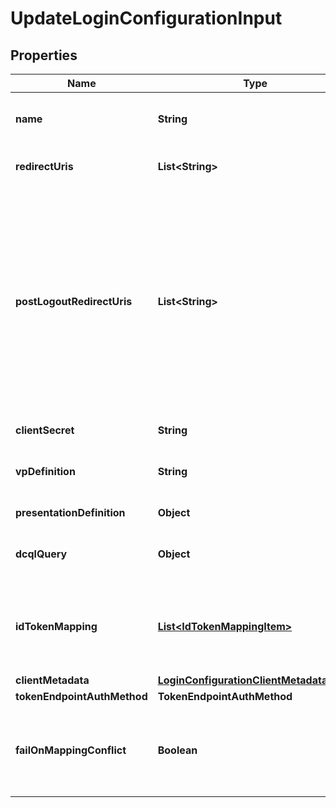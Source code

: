 # UpdateLoginConfigurationInput

## Properties

| Name                        | Type                                                                                  | Description                                                                                                                                                                                                     | Notes      |
| --------------------------- | ------------------------------------------------------------------------------------- | --------------------------------------------------------------------------------------------------------------------------------------------------------------------------------------------------------------- | ---------- |
| **name**                    | **String**                                                                            | User defined login configuration name                                                                                                                                                                           | [optional] |
| **redirectUris**            | **List&lt;String&gt;**                                                                | OAuth 2.0 Redirect URIs                                                                                                                                                                                         | [optional] |
| **postLogoutRedirectUris**  | **List&lt;String&gt;**                                                                | Post Logout Redirect URIs, Used to redirect the user&#39;s browser to a specified URL after the logout process is complete. Must match the domain, port, scheme of at least one of the registered redirect URIs | [optional] |
| **clientSecret**            | **String**                                                                            | OAuth2 client secret                                                                                                                                                                                            | [optional] |
| **vpDefinition**            | **String**                                                                            | VP definition in JSON stringify format                                                                                                                                                                          | [optional] |
| **presentationDefinition**  | **Object**                                                                            | Presentation Definition                                                                                                                                                                                         | [optional] |
| **dcqlQuery**               | **Object**                                                                            | DCQL query in JSON stringify format                                                                                                                                                                             | [optional] |
| **idTokenMapping**          | [**List&lt;IdTokenMappingItem&gt;**](IdTokenMappingItem.md)                           | Fields name/path mapping between the vp_token and the id_token                                                                                                                                                  | [optional] |
| **clientMetadata**          | [**LoginConfigurationClientMetadataInput**](LoginConfigurationClientMetadataInput.md) |                                                                                                                                                                                                                 | [optional] |
| **tokenEndpointAuthMethod** | **TokenEndpointAuthMethod**                                                           |                                                                                                                                                                                                                 | [optional] |
| **failOnMappingConflict**   | **Boolean**                                                                           | Interrupts login process if duplications of data fields names will be found                                                                                                                                     | [optional] |

